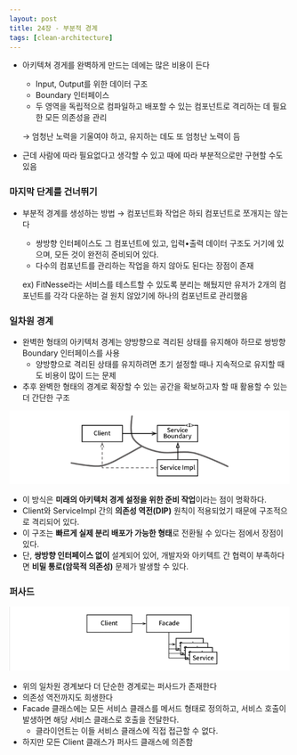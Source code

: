 ```yaml
---
layout: post
title: 24장 - 부분적 경계
tags: [clean-architecture]
---
```


- 아키텍쳐 경게를 완벽하게 만드는 데에는 많은 비용이 든다
    - Input, Output를 위한 데이터 구조
    - Boundary 인터페이스
    - 두 영역을 독립적으로 컴파일하고 배포할 수 있는 컴포넌트로 격리하는 데 필요한 모든 의존성을 관리

    → 엄청난 노력을 기울여야 하고, 유지하는 데도 또 엄청난 노력이 듬
- 근데 사람에 따라 필요없다고 생각할 수 있고 때에 따라 부분적으로만 구현할 수도 있음

### 마지막 단계를 건너뛰기

- 부분적 경계를 생성하는 방법 → 컴포넌트화 작업은 하되 컴포넌트로 쪼개지는 않는다
    - 쌍방향 인터페이스도 그 컴포넌트에 있고, 입력•출력 데이터 구조도 거기에 있으며, 모든 것이 완전히 준비되어 있다.
    - 다수의 컴포넌트를 관리하는 작업을 하지 않아도 된다는 장점이 존재
    
    ex) FitNesse라는 서비스를 테스트할 수 있도록 분리는 해뒀지만 유저가 2개의 컴포넌트를 각각 다운하는 걸 원치 않았기에 하나의 컴포넌트로 관리했음
    

### 일차원 경계

- 완벽한 형태의 아키텍처 경계는 양방향으로 격리된 상태를 유지해야 하므로
쌍방향 Boundary 인터페이스를 사용
    - 양방향으로 격리된 상태를 유지하려면 초기 설정할 때나 지속적으로 유지할 때도 비용이 많이 드는 문제
- 추후 완벽한 형태의 경계로 확장할 수 있는 공간을 확보하고자 할 때 활용할 수 있는 더 간단한 구조

![24-1](/assets/images/clean-architecture/24-1.png)

- 이 방식은 **미래의 아키텍처 경계 설정을 위한 준비 작업**이라는 점이 명확하다.
- Client와 ServiceImpl 간의 **의존성 역전(DIP)** 원칙이 적용되었기 때문에 구조적으로 격리되어 있다.
- 이 구조는 **빠르게 실제 분리 배포가 가능한 형태**로 전환될 수 있다는 점에서 장점이 있다.
- 단, **쌍방향 인터페이스 없이** 설계되어 있어, 개발자와 아키텍트 간 협력이 부족하다면 **비밀 통로(암묵적 의존성)** 문제가 발생할 수 있다.

### 퍼사드

![24-2](/assets/images/clean-architecture/24-2.png)

- 위의 일차원 경계보다 더 단순한 경계로는 퍼사드가 존재한다
- 의존성 역전까지도 희생한다
- Facade 클래스에는 모든 서비스 클래스를 메서드 형태로 정의하고, 서비스 호출이 발생하면 해당 서비스 클래스로 호출을 전달한다. 
    - 클라이언트는 이들 서비스 클래스에 직접 접근할 수 없다.
- 하지만 모든 Client 클래스가 퍼사드 클래스에 의존함